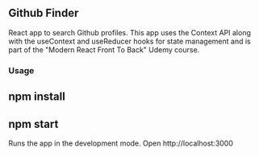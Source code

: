 ## Github Finder
React app to search Github profiles. This app uses the Context API along with the useContext and useReducer hooks for state management and is part of the "Modern React Front To Back" Udemy course.

### Usage
## npm install
## npm start

Runs the app in the development mode.
Open http://localhost:3000
